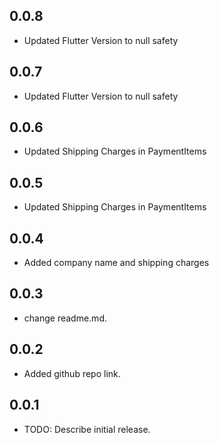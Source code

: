 ## 0.0.8
* Updated Flutter Version to null safety

## 0.0.7
* Updated Flutter Version to null safety

## 0.0.6
* Updated Shipping Charges in PaymentItems

## 0.0.5
* Updated Shipping Charges in PaymentItems

## 0.0.4
* Added company name and shipping charges

## 0.0.3

* change readme.md.

## 0.0.2

* Added github repo link.

## 0.0.1

* TODO: Describe initial release.

